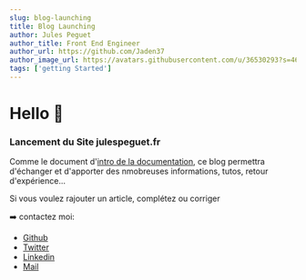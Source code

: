 ```yaml
---
slug: blog-launching
title: Blog Launching
author: Jules Peguet
author_title: Front End Engineer
author_url: https://github.com/Jaden37
author_image_url: https://avatars.githubusercontent.com/u/36530293?s=460&u=01882785b080ca7b6c6f195299102ec99ffae8c6&v=4
tags: ['getting Started']
---
```


# Hello :rocket:

### Lancement du Site julespeguet.fr

Comme le document d'[intro de la documentation](../docs/), ce blog permettra d'échanger et d'apporter des nmobreuses informations, tutos, retour d'expérience...

Si vous voulez rajouter un article, complétez ou corriger 

:arrow_right: contactez moi:

* [Github](https://github.com/Jaden37)
* [Twitter](https://twitter.com/Jules_Peguet)
* [Linkedin](https://www.linkedin.com/in/jules-peguet/)
* [Mail](mailto:jules.peguet@epsi.fr)
